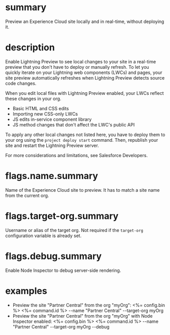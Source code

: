 # summary

Preview an Experience Cloud site locally and in real-time, without deploying it.

# description

Enable Lightning Preview to see local changes to your site in a real-time preview that you don't have to deploy or manually refresh. To let you quickly iterate on your Lightning web components (LWCs) and pages, your site preview automatically refreshes when Lightning Preview detects source code changes.

When you edit local files with Lightning Preview enabled, your LWCs reflect these changes in your org.

- Basic HTML and CSS edits
- Importing new CSS-only LWCs
- JS edits in-service component library
- JS method changes that don't affect the LWC's public API

To apply any other local changes not listed here, you have to deploy them to your org using the `project deploy start` command. Then, republish your site and restart the Lightning Preview server.

For more considerations and limitations, see Salesforce Developers.

# flags.name.summary

Name of the Experience Cloud site to preview. It has to match a site name from the current org.

# flags.target-org.summary

Username or alias of the target org. Not required if the `target-org` configuration variable is already set.

# flags.debug.summary

Enable Node Inspector to debug server-side rendering.

# examples

- Preview the site "Partner Central" from the org "myOrg":
  <%= config.bin %> <%= command.id %> --name "Partner Central" --target-org myOrg
- Preview the site "Partner Central" from the org "myOrg" with Node Inspector enabled:
  <%= config.bin %> <%= command.id %> --name "Partner Central" --target-org myOrg --debug
